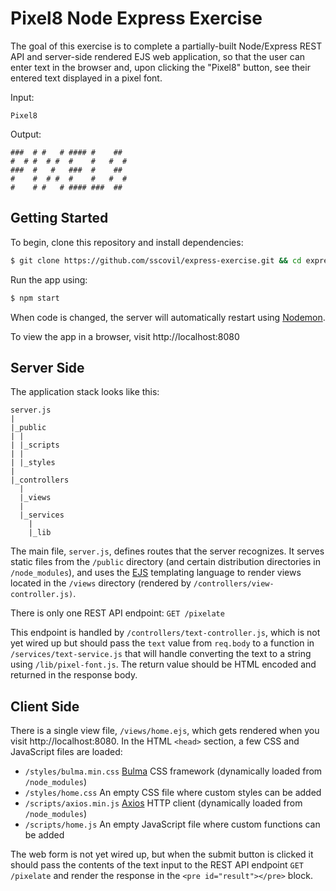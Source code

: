 # Pixel8 Node Express Exercise

The goal of this exercise is to complete a partially-built Node/Express REST API and server-side rendered EJS web
application, so that the user can enter text in the browser and, upon clicking the "Pixel8" button, see their entered
text displayed in a pixel font.

Input:

`Pixel8`

Output:

```
###  # #   # #### #    ## 
#  # #  # #  #    #   #  #
###  #   #   ###  #    ## 
#    #  # #  #    #   #  #
#    # #   # #### ###  ## 
```


## Getting Started

To begin, clone this repository and install dependencies:

```bash
$ git clone https://github.com/sscovil/express-exercise.git && cd express-exercise && npm install
```

Run the app using:

```bash
$ npm start
```

When code is changed, the server will automatically restart using [Nodemon](https://nodemon.io/).

To view the app in a browser, visit http://localhost:8080


## Server Side

The application stack looks like this:

```
server.js
|
|_public
| |
| |_scripts
| |
| |_styles
|
|_controllers
  |
  |_views
  |
  |_services
    |
    |_lib
```

The main file, `server.js`, defines routes that the server recognizes. It serves static files from the `/public`
directory (and certain distribution directories in `/node_modules`), and uses the [EJS](http://ejs.co/) templating
language to render views located in the `/views` directory (rendered by `/controllers/view-controller.js)`.

There is only one REST API endpoint: `GET /pixelate`

This endpoint is handled by `/controllers/text-controller.js`, which is not yet wired up but should pass the `text`
value from `req.body` to a function in `/services/text-service.js` that will handle converting the text to a string
using `/lib/pixel-font.js`. The return value should be HTML encoded and returned in the response body.


## Client Side

There is a single view file, `/views/home.ejs`, which gets rendered when you visit http://localhost:8080. In the HTML
`<head>` section, a few CSS and JavaScript files are loaded:

* `/styles/bulma.min.css` [Bulma](https://bulma.io/) CSS framework (dynamically loaded from `/node_modules`)
* `/styles/home.css` An empty CSS file where custom styles can be added
* `/scripts/axios.min.js` [Axios](https://github.com/axios/axios) HTTP client (dynamically loaded from `/node_modules`)
* `/scripts/home.js` An empty JavaScript file where custom functions can be added

The web form is not yet wired up, but when the submit button is clicked it should pass the contents of the text input to
the REST API endpoint `GET /pixelate` and render the response in the `<pre id="result"></pre>` block.
